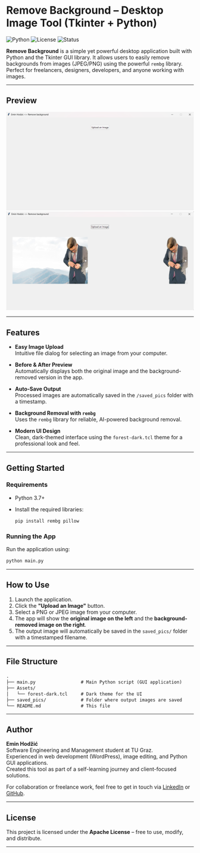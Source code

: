 # Remove Background – Desktop Image Tool (Tkinter + Python)

![Python](https://img.shields.io/badge/Python-3.7%2B-blue?logo=python)
![License](https://img.shields.io/badge/License-Apache%202.0-blue.svg)
![Status](https://img.shields.io/badge/Status-Active-brightgreen)

**Remove Background** is a simple yet powerful desktop application built with Python and the Tkinter GUI library. It allows users to easily remove backgrounds from images (JPEG/PNG) using the powerful `rembg` library. Perfect for freelancers, designers, developers, and anyone working with images.

---

## Preview

![App Preview](/Assets/before.png)  
![App Preview](/Assets/after.png)

---

## Features

- **Easy Image Upload**  
  Intuitive file dialog for selecting an image from your computer.

- **Before & After Preview**  
  Automatically displays both the original image and the background-removed version in the app.

- **Auto-Save Output**  
  Processed images are automatically saved in the `/saved_pics` folder with a timestamp.

- **Background Removal with `rembg`**  
  Uses the `rembg` library for reliable, AI-powered background removal.

- **Modern UI Design**  
  Clean, dark-themed interface using the `forest-dark.tcl` theme for a professional look and feel.

---

## Getting Started

### Requirements

- Python 3.7+
- Install the required libraries:

  ```bash
  pip install rembg pillow
  ```

### Running the App

Run the application using:

```bash
python main.py
```

---

## How to Use

1. Launch the application.
2. Click the **"Upload an Image"** button.
3. Select a PNG or JPEG image from your computer.
4. The app will show the **original image on the left** and the **background-removed image on the right**.
5. The output image will automatically be saved in the `saved_pics/` folder with a timestamped filename.

---

## File Structure

```
.
├── main.py                 # Main Python script (GUI application)
├── Assets/
│   └── forest-dark.tcl     # Dark theme for the UI
├── saved_pics/             # Folder where output images are saved
└── README.md               # This file
```

---

## Author

**Emin Hodžić**  
Software Engineering and Management student at TU Graz.  
Experienced in web development (WordPress), image editing, and Python GUI applications.  
Created this tool as part of a self-learning journey and client-focused solutions.

For collaboration or freelance work, feel free to get in touch via [LinkedIn](https://www.linkedin.com/in/emin-hodzic-697445368) or [GitHub](https://github.com/Emin1107).

---

## License

This project is licensed under the **Apache License** – free to use, modify, and distribute.

---

